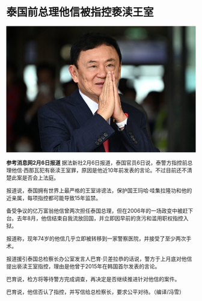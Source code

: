 # 泰国前总理他信被指控亵渎王室

![486eeb221008dca899d75e3f6dc0ac40.jpg](https://raw.githubusercontent.com/qqhsx/qqnews_image/main/2024/02/06/泰国前总理他信被指控亵渎王室/486eeb221008dca899d75e3f6dc0ac40.jpg)

**参考消息网2月6日报道**
据法新社2月6日报道，泰国官员6日说，泰警方指控前总理他信·西那瓦犯有亵渎王室罪，原因是他近10年前发表的言论。不过目前还不清楚此案是否会上法庭。

报道说，泰国拥有世界上最严格的王室诽谤法，保护国王玛哈·哇集拉隆功和他的近亲属，每项指控都可能导致15年监禁。

备受争议的亿万富翁他信曾两次担任泰国总理，但在2006年的一场政变中被赶下台。去年8月，他信结束自我流放回国，并立即因早前的贪污和滥用职权指控入狱。

报道称，现年74岁的他信几乎立即被转移到一家警察医院，并接受了至少两次手术。

报道援引泰国总检察长办公室发言人巴育·贝差拉恭的话说，警方于上月底对他信提出亵渎王室指控，理由是他曾于2015年在韩国首尔发表的言论。

巴育说，检方将等待警方完成调查，再决定是否继续推进针对他信的案件。

巴育说，他信否认了指控，并写信给总检察长，要求公平对待。（编译/冯雪）

